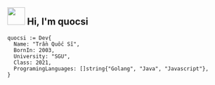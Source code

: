 ## <img src="https://img.icons8.com/?size=100&id=2800&format=png&color=000000" width="40px" height="40px"/> Hi, I'm quocsi 
```golang
quocsi := Dev{
  Name: "Trần Quốc Sĩ",
  BornIn: 2003,
  University: "SGU",
  Class: 2021,
  ProgramingLanguages: []string{"Golang", "Java", "Javascript"},
}
```
